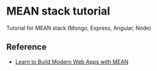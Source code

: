 # MEAN stack tutorial
Tutorial for MEAN stack (Mongo, Express, Angular, Node) 

## Reference
- [Learn to Build Modern Web Apps with MEAN](https://thinkster.io/mean-stack-tutorial)




